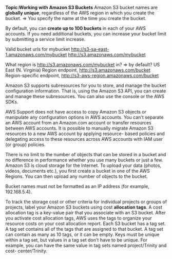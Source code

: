 **Topic:Working with Amazon S3 Buckets**
Amazon S3 bucket names are **globally unique**, regardless of the AWS region in which you create the bucket.
=> You specify the name at the time you create the bucket.

By default, you can **create up to 100 buckets** in each of your AWS accounts. If you need additional buckets, you can increase your bucket limit by submitting a service limit increase.

Valid bucket urls for mybucket
    http://s3-sa-east-1.amazonaws.com/mybucket 
    http://s3.amazonaws.com/mybucket


What region is http://s3.amazonaws.com/mybucket in?
=> by default? US East (N. Virginia) Region endpoint, http://s3.amazonaws.com/bucket
Region-specific endpoint, http://s3-aws-region.amazonaws.com/bucket

Amazon S3 supports subresources for you to store, and manage the bucket configuration information. That is, using the Amazon S3 API, you can create and manage these subresources. You can also use the console or the AWS SDKs.

AWS Support does not have access to copy Amazon S3 objects or manipulate any configuration options in AWS accounts. You can't separate an AWS account from an Amazon.com account or transfer resources between AWS accounts. It is possible to manually migrate Amazon S3 resources to a new AWS account by applying resource- based policies and delegating access to these resources across AWS accounts with IAM user (or group) policies.

There is no limit to the number of objects that can be stored in a bucket and no difference in performance whether you use many buckets or just a few. Amazon S3 is cloud storage for the Internet. To upload your data (photos, videos, documents etc.), you first create a bucket in one of the AWS Regions. You can then upload any number of objects to the bucket.

Bucket names must not be formatted as an IP address (for example, 192.168.5.4).

To track the storage cost or other criteria for individual projects or groups of projects, label your Amazon S3 buckets using cost **allocation tags**. A cost allocation tag is a key-value pair that you associate with an S3 bucket. After you activate cost allocation tags, AWS uses the tags to organize your resource costs on your cost allocation report. Each S3 bucket has a tag set. A tag set contains all of the tags that are assigned to that bucket. A tag set can contain as many as 10 tags, or it can be empty. Keys must be unique within a tag set, but values in a tag set don't have to be unique. For example, you can have the same value in tag sets named project/Trinity and cost- center/Trinity.

